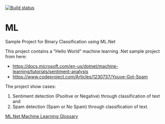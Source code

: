 [![Build status](https://ci.appveyor.com/api/projects/status/ip5lrx0h3yicmbq7?svg=true)](https://ci.appveyor.com/project/Dirkster99/ml)
# ML
Sample Project for Binary Classification using ML.Net

This project contains a "Hello World" machine learning .Net sample project from here:
- https://docs.microsoft.com/en-us/dotnet/machine-learning/tutorials/sentiment-analysis
- https://www.codeproject.com/Articles/1230737/Youve-Got-Spam

The project show cases:
1) Sentiment detection (Psoitive or Negative) through classification of text and
2) Spam detection (Spam or No Spam) through classification of text.

<a href="https://docs.microsoft.com/en-us/dotnet/machine-learning/resources/glossary">ML.Net Machine Learning Glossary</a>
